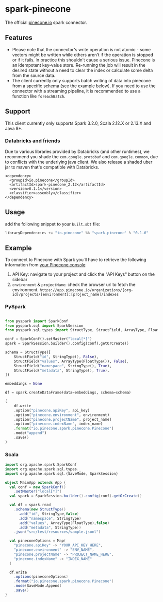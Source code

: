 # spark-pinecone

The official [pinecone.io](https://pinecone.io) spark connector.

## Features
- Please note that the connector's write operation is not atomic - some vectors might be written while others aren't if the operation is stopped or if it fails. 
In practice this shouldn't cause a serious issue. Pinecone is an idempotent key-value store. Re-running the job will result in the desired state without a need to clear the index or calculate some delta from the source data.
- The client currently only supports batch writing of data into pinecone from a specific schema (see the example below).
If you need to use the connector with a streaming pipeline, it is recommended to use a function like `foreachBatch`.

## Support
This client currently only supports Spark 3.2.0, Scala 2.12.X or 2.13.X and Java 8+.

### Databricks and friends
Due to various libraries provided by Databricks (and other runtimes), we recommend you shade the `com.google.protobuf` and `com.google.common`, due to conflicts with the underlying java client.
We also release a shaded uber jar to maven that's compatible with Databricks.
```
<dependency>
  <groupId>io.pinecone</groupId>
  <artifactId>spark-pinecone_2.12</artifactId>
  <version>0.1.1</version>
  <classifier>assembly</classifier>
</dependency>
```

## Usage

add the following snippet to your `built.sbt` file:
```scala
libraryDependencies += "io.pinecone" %% "spark-pinecone" % "0.1.0"
```


## Example

To connect to Pinecone with Spark you'll have to retrieve the following information from [your Pinecone console](https://app.pinecone.io)

1. API Key: navigate to your project and click the "API Keys" button on the sidebar
2. `environment` & `projectName`: check the browser url to fetch the environment. `https://app.pinecone.io/organizations/[org-id]/projects/[environment]:[project_name]/indexes`


### PySpark

```python

from pyspark import SparkConf
from pyspark.sql import SparkSession
from pyspark.sql.types import StructType, StructField, ArrayType, FloatType, StringType

conf = SparkConf().setMaster("local[*]")
spark = SparkSession.builder().config(conf).getOrCreate()

schema = StructType([
    StructField("id", StringType(), False),
    StructField("values", ArrayType(FloatType()), False),
    StructField("namespace", StringType(), True),
    StructField("metadata", StringType(), True),
])

embeddings = None

df = spark.createDataFrame(data=embeddings, schema=schema)

(
    df.write
    .option("pinecone.apiKey", api_key)
    .option("pinecone.environment", environment)
    .option("pinecone.projectName", project_name)
    .option("pinecone.indexName", index_name)
    .format("io.pinecone.spark.pinecone.Pinecone")
    .mode("append")
    .save()
)


```

### Scala

```scala
import org.apache.spark.SparkConf
import org.apache.spark.sql.types._
import org.apache.spark.sql.{SaveMode, SparkSession}

object MainApp extends App {
  val conf = new SparkConf()
    .setMaster("local[*]")
  val spark = SparkSession.builder().config(conf).getOrCreate()

  val df = spark.read
    .schema(new StructType()
      .add("id", StringType,false)
      .add("namespace", StringType)
      .add("values", ArrayType(FloatType),false)
      .add("metadata", StringType))
    .json("src/test/resources/sample.jsonl")

  val pineconeOptions = Map(
    "pinecone.apiKey" -> "YOUR_API_KEY_HERE",
    "pinecone.environment" -> "ENV_NAME",
    "pinecone.projectName" -> "PROJECT_NAME_HERE",
    "pinecone.indexName" -> "INDEX_NAME"
  )

  df.write
    .options(pineconeOptions)
    .format("io.pinecone.spark.pinecone.Pinecone")
    .mode(SaveMode.Append)
    .save()
}
```
